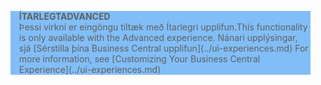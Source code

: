 <blockquote STYLE="background: #81BEF7;border-left:None"><span data-ttu-id="fcea4-101"><b>ÍTARLEGT</b></span><span class="sxs-lookup"><span data-stu-id="fcea4-101"><b>ADVANCED</b></span></span><br /><span data-ttu-id="fcea4-102">Þessi virkni er eingöngu tiltæk með Ítarlegri upplifun.</span><span class="sxs-lookup"><span data-stu-id="fcea4-102">This functionality is only available with the Advanced experience.</span></span> <span data-ttu-id="fcea4-103">Nánari upplýsingar, sjá [Sérstilla þína Business Central upplifun](../ui-experiences.md) </span><span class="sxs-lookup"><span data-stu-id="fcea4-103">For more information, see [Customizing Your Business Central Experience](../ui-experiences.md) </span></span></blockquote>
